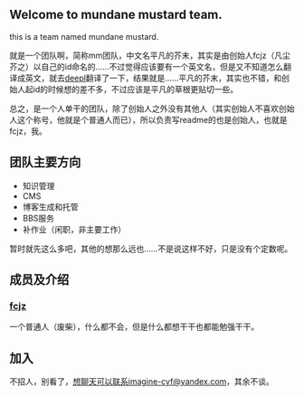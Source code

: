 ## Welcome to mundane mustard team.

this is a team named mundane mustard.

就是一个团队啊，简称mm团队，中文名平凡的芥末，其实是由创始人fcjz（凡尘芥之）以自己的id命名的……不过觉得应该要有一个英文名，但是又不知道怎么翻译成英文，就去[deepl](https://deepl.com)翻译了一下，结果就是……平凡的芥末，其实也不错，和创始人起id的时候想的差不多，不过应该是平凡的草根更贴切一些。

总之，是一个人单干的团队，除了创始人之外没有其他人（其实创始人不喜欢创始人这个称号，他就是个普通人而已），所以负责写readme的也是创始人，也就是fcjz，我。

## 团队主要方向

- 知识管理
- CMS
- 博客生成和托管
- BBS服务
- 补作业（闲职，非主要工作）

暂时就先这么多吧，其他的想那么远也……不是说这样不好，只是没有个定数呢。

## 成员及介绍

### [fcjz](https://github.com/fcjz)

一个普通人（废柴），什么都不会，但是什么都想干干也都能勉强干干。

## 加入

不招人，别看了，想聊天可以联系imagine-cyf@yandex.com，其余不谈。
